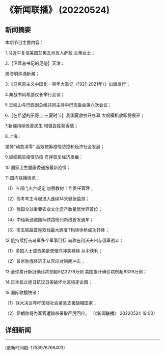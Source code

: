 # 《新闻联播》 (20220524)

## 新闻摘要

本期节目主要内容：


1.习近平复信美国艾奥瓦州友人萨拉·兰蒂女士；


2.【沿着总书记的足迹】天津：

渤海明珠涌新潮；


3.《马克思主义中国化一百年大事记（1921-2021年）》出版发行；


4.栗战书同希腊议长举行会谈；


5.王岐山与巴西副总统共同主持中巴高委会第六次会议；


6.【在希望的田野上·三夏时节】我国夏收拉开序幕 大规模机收即将展开；


7.新疆持续改善民生 增强百姓获得感；


8.上海：

坚持“动态清零” 高效统筹疫情防控和经济社会发展；


9.抓细抓实疫情防控 有序恢复经济发展；


10.国家卫生健康委通报最新疫情；


11.国内联播快讯：


（1）五部门出台规定 加强教材工作责任管理；


（2）高考考生今起进入连续14天健康监测；


（3）我国全球重要农业文化遗产数量居世界首位；


（4）中缅新通道国际铁路班列新线首发通车；


（5）南玉铁路首座双线最大跨度T构转体桥成功转体；


12.俄持续打击乌军多个军事目标 乌称在利沃夫州与俄军战斗：


（1）多国人士谴责美欲使俄乌冲突持续 从中获利；


（2）普京称俄经济正从容应对制裁冲击；


13.全球累计新冠确诊病例超5亿2278万例 美国累计确诊病例超8339万例；


14.日本民众连日抗议日美破坏地区稳定企图；


15.国际联播快讯：


（1）联大决议呼吁国际社会紧急支援缺粮国家；


（2）伊朗称将为军官遭暗杀采取严厉回应。
（《新闻联播》 20220524 19:00）

## 详细新闻

---

(更新时间戳: 1753976768403)

